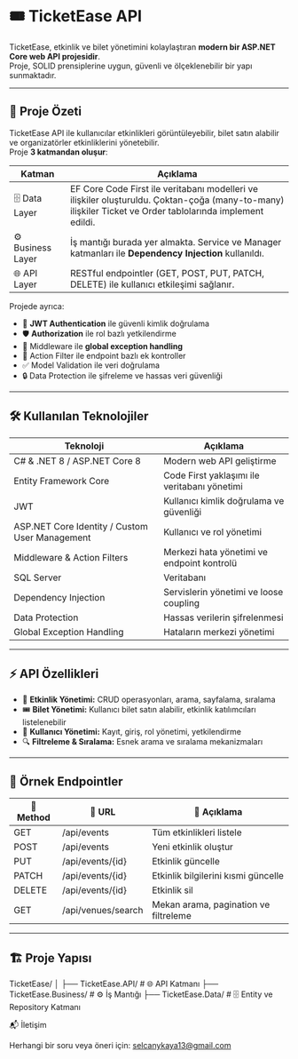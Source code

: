 # 🎟️ TicketEase API

TicketEase, etkinlik ve bilet yönetimini kolaylaştıran **modern bir ASP.NET Core web API projesidir**.  
Proje, SOLID prensiplerine uygun, güvenli ve ölçeklenebilir bir yapı sunmaktadır.  

---

## 📌 Proje Özeti

TicketEase API ile kullanıcılar etkinlikleri görüntüleyebilir, bilet satın alabilir ve organizatörler etkinliklerini yönetebilir.  
Proje **3 katmandan oluşur**:  

| Katman | Açıklama |
|--------|----------|
| 🗄 Data Layer | EF Core Code First ile veritabanı modelleri ve ilişkiler oluşturuldu. Çoktan-çoğa (many-to-many) ilişkiler Ticket ve Order tablolarında implement edildi. |
| ⚙️ Business Layer | İş mantığı burada yer almakta. Service ve Manager katmanları ile **Dependency Injection** kullanıldı. |
| 🌐 API Layer | RESTful endpointler (GET, POST, PUT, PATCH, DELETE) ile kullanıcı etkileşimi sağlanır. |

Projede ayrıca:  
- 🔑 **JWT Authentication** ile güvenli kimlik doğrulama  
- 🛡 **Authorization** ile rol bazlı yetkilendirme  
- 🧩 Middleware ile **global exception handling**  
- 📝 Action Filter ile endpoint bazlı ek kontroller  
- ✅ Model Validation ile veri doğrulama  
- 🔒 Data Protection ile şifreleme ve hassas veri güvenliği  

---

## 🛠 Kullanılan Teknolojiler

| Teknoloji | Açıklama |
|-----------|----------|
| C# & .NET 8 / ASP.NET Core 8 | Modern web API geliştirme |
| Entity Framework Core | Code First yaklaşımı ile veritabanı yönetimi |
| JWT | Kullanıcı kimlik doğrulama ve güvenliği |
| ASP.NET Core Identity / Custom User Management | Kullanıcı ve rol yönetimi |
| Middleware & Action Filters | Merkezi hata yönetimi ve endpoint kontrolü |
| SQL Server | Veritabanı |
| Dependency Injection | Servislerin yönetimi ve loose coupling |
| Data Protection | Hassas verilerin şifrelenmesi |
| Global Exception Handling | Hataların merkezi yönetimi |

---

## ⚡ API Özellikleri

- 🎫 **Etkinlik Yönetimi:** CRUD operasyonları, arama, sayfalama, sıralama  
- 🎟 **Bilet Yönetimi:** Kullanıcı bilet satın alabilir, etkinlik katılımcıları listelenebilir  
- 👤 **Kullanıcı Yönetimi:** Kayıt, giriş, rol yönetimi, yetkilendirme  
- 🔍 **Filtreleme & Sıralama:** Esnek arama ve sıralama mekanizmaları  

---

## 📝 Örnek Endpointler

| 🔹 Method | 🔹 URL | 🔹 Açıklama |
|-----------|--------|------------|
| GET | /api/events | Tüm etkinlikleri listele |
| POST | /api/events | Yeni etkinlik oluştur |
| PUT | /api/events/{id} | Etkinlik güncelle |
| PATCH | /api/events/{id} | Etkinlik bilgilerini kısmi güncelle |
| DELETE | /api/events/{id} | Etkinlik sil |
| GET | /api/venues/search | Mekan arama, pagination ve filtreleme |

---

## 🏗 Proje Yapısı

TicketEase/
│
├── TicketEase.API/ # 🌐 API Katmanı
├── TicketEase.Business/ # ⚙️ İş Mantığı
├── TicketEase.Data/ # 🗄 Entity ve Repository Katmanı


📬 İletişim

Herhangi bir soru veya öneri için: selcanykaya13@gmail.com
